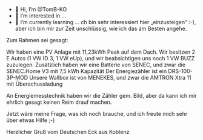 - 👋 Hi, I’m @TomB-KO
- 👀 I’m interested in ...
- 🌱 I’m currently learning ...
ch bin sehr interessiert hier „einzusteigen“ :-), aber ich bin mir zur Zeit unschlüssig, wie ich das am Besten angehe.

Zum Rahmen sei gesagt:

Wir haben eine PV Anlage mit 11,23kWh Peak auf dem Dach.
Wir besitzen 2 E Autos (1 VW ID 3, 1 VW eUp), und wir beabsichtigen uns noch 1 VW BUZZ zuzulegen.
Zusätzlich haben wir eine Batterie von SENEC, und zwar die SENEC.Home V3 mit 7,5 kWh Kapazität
Der Energiezähler ist ein DRS-100-3P-MOD
Unsere Wallbox ist von MENEKES, und zwar die AMTRON Xtra 11 mit Überschussladung

An Energiemesstechnik haben wir die Zähler gem. Bild, aber da kann ich mir ehrlich gesagt keinen Reim drauf machen.

Jetzt wäre meine Frage, was ich noch brauche, und ich freute mich sehr über etwas Hilfe ;-)

Herzlicher Gruß vom Deutschen Eck aus Koblenz

<!---
TomB-KO/TomB-KO is a ✨ special ✨ repository because its `README.md` (this file) appears on your GitHub profile.
You can click the Preview link to take a look at your changes.
--->
